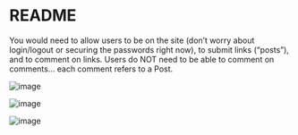 # README

You would need to allow users to be on the site (don’t worry about login/logout or securing the passwords right now), to submit links (“posts”), and to comment on links. Users do NOT need to be able to comment on comments… each comment refers to a Post.

![image](https://user-images.githubusercontent.com/26731448/214912600-d73bbae4-3d09-4625-b59e-6873e9f4b3de.png)

![image](https://user-images.githubusercontent.com/26731448/214912808-04b3a15b-4dee-4fb2-8e2f-ff7e6e234aad.png)

![image](https://user-images.githubusercontent.com/26731448/214913211-fc25698a-1b1d-4b49-b275-eb77ecf4c831.png)


